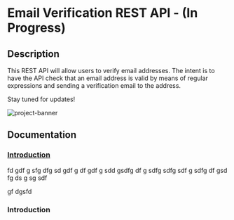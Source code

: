 # Email Verification REST API - (In Progress)

## Description
This REST API will allow users to verify email addresses. The intent is to have the API check that an email address is valid by means of regular expressions and sending a verification email to the address.

Stay tuned for updates!

![project-banner](https://user-images.githubusercontent.com/46342592/158291554-31f71c8b-5ea4-4d5a-bdd7-4c36c951fac5.png)

## Documentation
### [Introduction](##introduction)






fd
gdf
g
sfg
dfg
sd
gdf
g
df
gdf
g
sdd
gsdfg
df
g
sdfg
sdfg
sdf
g
sdfg
df
gsd
fg
ds
g
sg
sdf

gf
dgsfd









### Introduction
